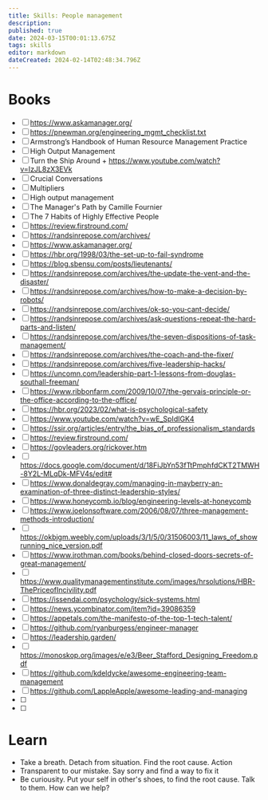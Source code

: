 ```yaml
---
title: Skills: People management
description: 
published: true
date: 2024-03-15T00:01:13.675Z
tags: skills
editor: markdown
dateCreated: 2024-02-14T02:48:34.796Z
---
```


# Books
- [ ] https://www.askamanager.org/
- [ ] https://pnewman.org/engineering_mgmt_checklist.txt
- [ ] Armstrong’s Handbook of Human Resource Management Practice
- [ ] High Output Management
- [ ] Turn the Ship Around + https://www.youtube.com/watch?v=IzJL8zX3EVk
- [ ] Crucial Conversations 
- [ ] Multipliers
- [ ] High output management
- [ ] The Manager's Path by Camille Fournier
- [ ] The 7 Habits of Highly Effective People
- [ ] https://review.firstround.com/
- [ ] https://randsinrepose.com/archives/
- [ ] https://www.askamanager.org/
- [ ] https://hbr.org/1998/03/the-set-up-to-fail-syndrome
- [ ] https://blog.sbensu.com/posts/lieutenants/
- [ ] https://randsinrepose.com/archives/the-update-the-vent-and-the-disaster/
- [ ] https://randsinrepose.com/archives/how-to-make-a-decision-by-robots/
- [ ] https://randsinrepose.com/archives/ok-so-you-cant-decide/
- [ ] https://randsinrepose.com/archives/ask-questions-repeat-the-hard-parts-and-listen/
- [ ] https://randsinrepose.com/archives/the-seven-dispositions-of-task-management/
- [ ] https://randsinrepose.com/archives/the-coach-and-the-fixer/
- [ ] https://randsinrepose.com/archives/five-leadership-hacks/
- [ ] https://uncomn.com/leadership-part-1-lessons-from-douglas-southall-freeman/
- [ ] https://www.ribbonfarm.com/2009/10/07/the-gervais-principle-or-the-office-according-to-the-office/
- [ ] https://hbr.org/2023/02/what-is-psychological-safety
- [ ] https://www.youtube.com/watch?v=wE_SpIdIGK4
- [ ] https://ssir.org/articles/entry/the_bias_of_professionalism_standards
- [ ] https://review.firstround.com/
- [ ] https://govleaders.org/rickover.htm
- [ ] https://docs.google.com/document/d/18FiJbYn53fTtPmphfdCKT2TMWH-8Y2L-MLqDk-MFV4s/edit#
- [ ] https://www.donaldegray.com/managing-in-mayberry-an-examination-of-three-distinct-leadership-styles/
- [ ] https://www.honeycomb.io/blog/engineering-levels-at-honeycomb
- [ ] https://www.joelonsoftware.com/2006/08/07/three-management-methods-introduction/
- [ ] https://okbjgm.weebly.com/uploads/3/1/5/0/31506003/11_laws_of_showrunning_nice_version.pdf
- [ ] https://www.jrothman.com/books/behind-closed-doors-secrets-of-great-management/
- [ ] https://www.qualitymanagementinstitute.com/images/hrsolutions/HBR-ThePriceofIncivility.pdf
- [ ] https://issendai.com/psychology/sick-systems.html
- [ ] https://news.ycombinator.com/item?id=39086359
- [ ] https://appetals.com/the-manifesto-of-the-top-1-tech-talent/
- [ ] https://github.com/ryanburgess/engineer-manager
- [ ] https://leadership.garden/
- [ ] https://monoskop.org/images/e/e3/Beer_Stafford_Designing_Freedom.pdf
- [ ] https://github.com/kdeldycke/awesome-engineering-team-management
- [ ] https://github.com/LappleApple/awesome-leading-and-managing
- [ ] 
- [ ] 

# Learn

- Take a breath. Detach from situation. Find the root cause. Action
- Transparent to our mistake. Say sorry and find a way to fix it
- Be curiousity. Put your self in other's shoes, to find the root cause. Talk to them. How can we help?